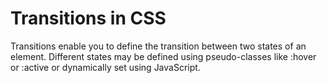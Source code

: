 # Transitions in CSS

Transitions enable you to define the transition between two states of an element. Different states may be defined using pseudo-classes like :hover or :active or dynamically set using JavaScript.
